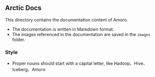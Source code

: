 ## Arctic Docs

This directory contains the documentation content of Amoro.

* The documentation is written in Markdown format.
* The images referenced in the documentation are saved in the `images` folder.

### Style
* Proper nouns should start with a capital letter, like Hadoop、Hive、Iceberg、Amoro
